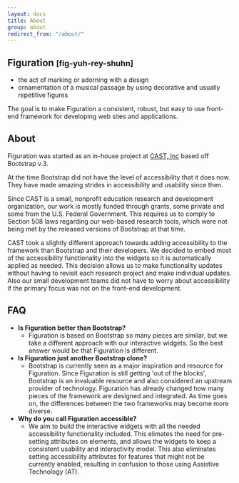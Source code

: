 ```yaml
---
layout: docs
title: About
group: about
redirect_from: "/about/"
---
```


## Figuration <small>\[fig-yuh-**rey**-shuhn\]</small>

- the act of marking or adorning with a design
- ornamentation of a musical passage by using decorative and usually repetitive figures

The goal is to make Figuration a consistent, robust, but easy to use front-end framework for developing web sites and applications.

## About

Figuration was started as an in-house project at [CAST, Inc](http://www.cast.org/) based off Bootstrap v.3.

At the time Bootstrap did not have the level of accessibility that it does now.  They have made amazing strides in accessibility and usability since then.

Since CAST is a small, nonprofit education research and development organization, our work is mostly funded through grants, some private and some from the U.S. Federal Government.  This requires us to comply to Section 508 laws regarding our web-based research tools, which were not being met by the released versions of Bootstrap at that time.

CAST took a slightly different approach towards adding accessibility to the framework than Bootstrap and their developers.  We decided to embed most of the accessibility functionality into the widgets so it is automatically applied as needed.  This decision allows us to make functionality updates without having to revisit each research project and make individual updates.  Also our small development teams did not have to worry about accessibility if the primary focus was not on the front-end development.

## FAQ

- **Is Figuration better than Bootstrap?**
  - Figuration is based on Bootstrap so many pieces are similar, but we take a different approach with our interactive widgets.  So the best answer would be that Figuration is different.
- **Is Figuration just another Bootstrap clone?**
  - Bootstrap is currently seen as a major inspiration and resource for Figuration.  Since Figuration is still getting 'out of the blocks', Bootstrap is an invaluable resource and also considered an upstream provider of technology. Figuration has already changed how many pieces of the framework are designed and integrated.  As time goes on, the differences between the two frameworks may become more diverse.
- **Why do you call Figuration accessible?**
  - We aim to build the interactive widgets with all the needed accessibility functionality included.  This elimates the need for pre-setting attributes on elements, and allows the widgets to keep a consistent usability and interactivity model.  This also eliminates setting accessibility attributes for features that might not be currently enabled, resulting in confusion to those using Assistive Technology (AT).
